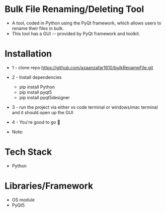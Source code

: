 # Bulk File Renaming/Deleting Tool
- A tool, coded in Python using the PyQt framework, which allows users to rename their files in bulk.
- This tool has a GUI -- provided by PyQt framework and toolkit.

  
# Installation
- 1 - clone repo https://github.com/azaanzafar1610/bulkRenameFile.git
- 2 - Install dependencies
  - pip install Python
  - pip install pyqt5
  - pip install pyqt5designer
- 3 - run the project via either vs code terminal or windows/mac terminal and it should open up the GUI
- 4 - You're good to go 🎉

- Note: 

# Tech Stack
- Python
# Libraries/Framework
- OS module
- PyQt5

